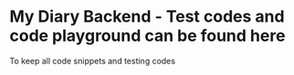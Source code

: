# My Diary Backend - Test codes and code playground can be found here

To keep all code snippets and testing codes
